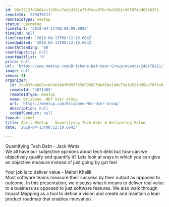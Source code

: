 ```yaml
---
id: 90c37137d3064cc12d5cc7eb14391a7fdfeac87bc3ed1801c96f874cd636837b
remoteId: '249476211'
remoteIdType: meetup
status: upcoming
timeStart: '2018-04-17T08:00:00.000Z'
timeEnd: null
timeCreated: '2018-04-13T08:12:10.664Z'
timeUpdated: '2018-04-13T08:12:10.664Z'
countAttending: '68'
countCapacity: null
countWaitlist: '0'
price: null
url: 'https://www.meetup.com/Brisbane-Net-User-Group/events/249476211/'
image: null
venue: {}
organizer:
  id: 1ceb3fe48d2ec0cde94bf609f5638893025da02ba1d4e73a1b511b85ae76f1eb
  remoteId: '4671302'
  remoteIdType: meetup
  name: Brisbane .NET User Group
  url: 'https://meetup.com/Brisbane-Net-User-Group'
  description: null
  codeOfConduct: null
layout: event
title: April Meetup - Quantifying Tech Debt & Delivering Value
date: '2018-04-13T08:12:10.664Z'

---
```

<p>Quantifying Tech Debt - Jack Watts<br/>We all have our subjective opinions about tech debt but how can we objectively qualify and quantify it? Lets look at ways in which you can give an objective measure instead of just going by gut feel</p> <p>Your job is to deliver value - Mehdi Khalili<br/>Most software teams measure their success by their output as opposed to outcome. In this presentation, we discuss what it means to deliver real value to a business as opposed to just software features. We also walk through Impact Mapping as a tool to define a vision and create and maintain a lean product roadmap that enables innovation.</p>
